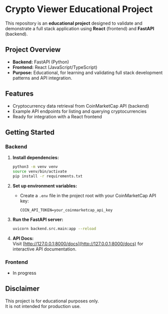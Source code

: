 # Crypto Viewer Educational Project

This repository is an **educational project** designed to validate and demonstrate a full stack application using **React** (frontend) and **FastAPI** (backend).

## Project Overview

- **Backend:** FastAPI (Python)
- **Frontend:** React (JavaScript/TypeScript)
- **Purpose:** Educational, for learning and validating full stack development patterns and API integration.

## Features

- Cryptocurrency data retrieval from CoinMarketCap API (backend)
- Example API endpoints for listing and querying cryptocurrencies
- Ready for integration with a React frontend

## Getting Started

### Backend

1. **Install dependencies:**
    ```bash
    python3 -m venv venv
    source venv/bin/activate
    pip install -r requirements.txt
    ```

2. **Set up environment variables:**
    - Create a `.env` file in the project root with your CoinMarketCap API key:
      ```
      COIN_API_TOKEN=your_coinmarketcap_api_key
      ```

3. **Run the FastAPI server:**
    ```bash
    uvicorn backend.src.main:app --reload
    ```

4. **API Docs:**  
   Visit [http://127.0.0.1:8000/docs](http://127.0.0.1:8000/docs) for interactive API documentation.

### Frontend

- In progress

## Disclaimer

This project is for educational purposes only.  
It is not intended for production use.
